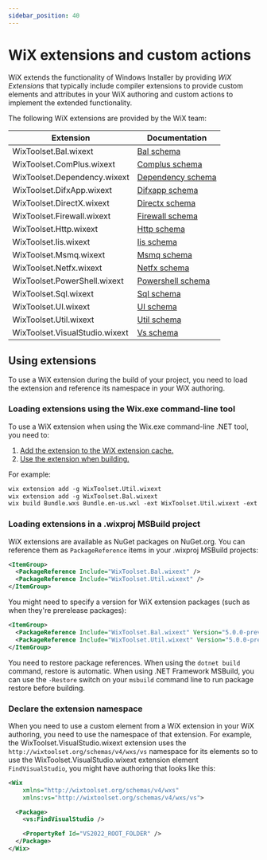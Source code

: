 ```yaml
---
sidebar_position: 40
---
```


# WiX extensions and custom actions

WiX extends the functionality of Windows Installer by providing _WiX Extensions_ that typically include compiler extensions to provide custom elements and attributes in your WiX authoring and custom actions to implement the extended functionality.

The following WiX extensions are provided by the WiX team:

| Extension | Documentation |
| --------- | ------------- |
| WixToolset.Bal.wixext | [Bal schema](../../schema/bal/index.md) |
| WixToolset.ComPlus.wixext | [Complus schema](../../schema/complus/index.md) |
| WixToolset.Dependency.wixext | [Dependency schema](../../schema/dependency/index.md) |
| WixToolset.DifxApp.wixext | [Difxapp schema](../../schema/difxapp/index.md) |
| WixToolset.DirectX.wixext | [Directx schema](../../schema/directx/index.md) |
| WixToolset.Firewall.wixext | [Firewall schema](../../schema/firewall/index.md) |
| WixToolset.Http.wixext | [Http schema](../../schema/http/index.md) |
| WixToolset.Iis.wixext | [Iis schema](../../schema/iis/index.md) |
| WixToolset.Msmq.wixext | [Msmq schema](../../schema/msmq/index.md) |
| WixToolset.Netfx.wixext | [Netfx schema](../../schema/netfx/index.md) |
| WixToolset.PowerShell.wixext | [Powershell schema](../../schema/powershell/index.md) |
| WixToolset.Sql.wixext | [Sql schema](../../schema/sql/index.md) |
| WixToolset.UI.wixext | [UI schema](../../schema/ui/index.md) |
| WixToolset.Util.wixext | [Util schema](../../schema/util/index.md) |
| WixToolset.VisualStudio.wixext | [Vs schema](../../schema/vs/index.md) |


## Using extensions

To use a WiX extension during the build of your project, you need to load the extension and reference its namespace in your WiX authoring.


### Loading extensions using the Wix.exe command-line tool

To use a WiX extension when using the Wix.exe command-line .NET tool, you need to:

1. [Add the extension to the WiX extension cache.](../wixexe.md#extensionadd)
2. [Use the extension when building.](../wixexe.md#build)

For example:

```xml
wix extension add -g WixToolset.Util.wixext
wix extension add -g WixToolset.Bal.wixext
wix build Bundle.wxs Bundle.en-us.wxl -ext WixToolset.Util.wixext -ext WixToolset.Bal.wixext
```


### Loading extensions in a .wixproj MSBuild project

WiX extensions are available as NuGet packages on NuGet.org. You can reference them as `PackageReference` items in your .wixproj MSBuild projects:

```xml
<ItemGroup>
  <PackageReference Include="WixToolset.Bal.wixext" />
  <PackageReference Include="WixToolset.Util.wixext" />
</ItemGroup>
```

You might need to specify a version for WiX extension packages (such as when they're prerelease packages):

```xml
<ItemGroup>
  <PackageReference Include="WixToolset.Bal.wixext" Version="5.0.0-preview.1" />
  <PackageReference Include="WixToolset.Util.wixext" Version="5.0.0-preview.1" />
</ItemGroup>
```

You need to restore package references. When using the `dotnet build` command, restore is automatic. When using .NET Framework MSBuild, you can use the `-Restore` switch on your `msbuild` command line to run package restore before building.


### Declare the extension namespace

When you need to use a custom element from a WiX extension in your WiX authoring, you need to use the namespace of that extension. For example, the WixToolset.VisualStudio.wixext extension uses the `http://wixtoolset.org/schemas/v4/wxs/vs` namespace for its elements so to use the WixToolset.VisualStudio.wixext extension element `FindVisualStudio`, you might have authoring that looks like this:

```xml {3,6}
<Wix
    xmlns="http://wixtoolset.org/schemas/v4/wxs"
    xmlns:vs="http://wixtoolset.org/schemas/v4/wxs/vs">

  <Package>
    <vs:FindVisualStudio />

    <PropertyRef Id="VS2022_ROOT_FOLDER" />
  </Package>
</Wix>
```
